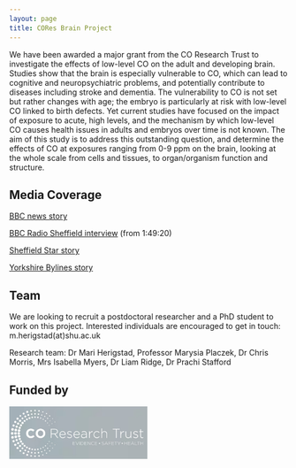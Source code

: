 ```yaml
---
layout: page
title: CORes Brain Project
---
```


We have been awarded a major grant from the CO Research Trust to investigate the effects of low-level CO on the adult and developing brain. Studies show that the brain is especially vulnerable to CO, which can lead to cognitive and neuropsychiatric problems, and potentially contribute to diseases including stroke and dementia. The vulnerability to CO is not set but rather changes with age; the embryo is particularly at risk with low-level CO linked to birth defects. Yet current studies have focused on the impact of exposure to acute, high levels, and the mechanism by which low-level CO causes health issues in adults and embryos over time is not known. The aim of this study is to address this outstanding question, and determine the effects of CO at exposures ranging from 0-9 ppm on the brain, looking at the whole scale from cells and tissues, to organ/organism function and structure. 

## Media Coverage
<a href="https://www.bbc.co.uk/news/uk-england-south-yorkshire-65548217">BBC news story</a>

<a href="https://www.bbc.co.uk/sounds/play/p0fhhfyk">BBC Radio Sheffield interview</a> (from 1:49:20)

<a href="https://www.thestar.co.uk/news/sheffield-hallam-to-investigate-health-repercussions-of-low-carbon-monoxide-exposure-4138081">Sheffield Star story</a>

<a href="https://yorkshirebylines.co.uk/news/health/sheffield-hallam-university-critical-study-to-investigate-effects-of-low-level-exposure-of-carbon-monoxide-on-baby-and-adult-brains/">Yorkshire Bylines story</a>

## Team
We are looking to recruit a postdoctoral researcher and a PhD student to work on this project. Interested individuals are encouraged to get in touch: m.herigstad(at)shu.ac.uk

Research team: Dr Mari Herigstad, Professor Marysia Placzek, Dr Chris Morris, Mrs Isabella Myers, Dr Liam Ridge, Dr Prachi Stafford



## Funded by
<a href="http://www.coresearchtrust.org/"><img src="/assets/CORT_logo.jpg" alt="CO Research Trust" align="middle" style="width: 250px;" /></a>



